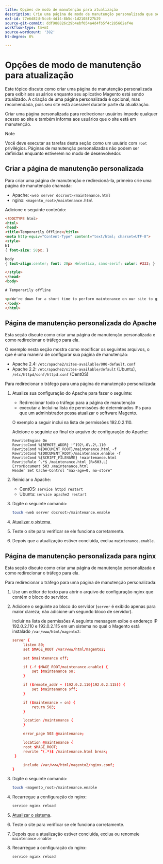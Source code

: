 ```yaml
---
title: Opções de modo de manutenção para atualização
description: Crie uma página de modo de manutenção personalizada que seus clientes verão na loja da Adobe Commerce enquanto você executa uma atualização.
exl-id: 77e6d82d-5cc6-4d14-8b5c-1d2108f27b29
source-git-commit: ddf988826c29b4ebf054a4d4fb5f4c285662ef4e
workflow-type: tm+mt
source-wordcount: '382'
ht-degree: 0%

---
```


# Opções de modo de manutenção para atualização

Este tópico discute como criar uma página de manutenção personalizada para exibir aos usuários enquanto seu aplicativo Magento está sendo atualizado. A criação de uma página personalizada é opcional, mas recomendada, pois seu site está acessível durante parte da atualização.

Criar uma página personalizada para redirecionar usuários impede qualquer acesso ao site e também informa aos usuários que o site está em manutenção.

>[!NOTE]
>
>Você deve executar as tarefas desta seção como um usuário com `root` privilégios. Páginas de manutenção personalizadas não podem ser definidas enquanto estiverem no modo de desenvolvedor.

## Criar a página de manutenção personalizada

Para criar uma página de manutenção e redirecioná-la, primeiro crie uma página de manutenção chamada:

- Apache: `<web server docroot>/maintenance.html`
- nginx: `<magento_root>/maintenance.html`

Adicione o seguinte conteúdo:

```html
<!DOCTYPE html>
<html>
<head>
<title>Temporarily Offline</title>
<meta http-equiv="Content-Type" content="text/html; charset=UTF-8">
<style>
h1
{ font-size: 50px; }

body
{ text-align:center; font: 20px Helvetica, sans-serif; color: #333; }

</style>
</head>
<body>

# Temporarily offline

<p>We're down for a short time to perform maintenance on our site to give you the best possible experience. Check back soon!</p>
</body>
</html>
```

## Página de manutenção personalizada do Apache

Esta seção discute como criar uma página de manutenção personalizada e como redirecionar o tráfego para ela.

O exemplo nesta seção mostra como modificar os seguintes arquivos, o que é uma maneira de configurar sua página de manutenção:

- Apache 2.4: `/etc/apache2/sites-available/000-default.conf`
- Apache 2.2: `/etc/apache2/sites-available/default` (Ubuntu), `/etc/httpd/conf/httpd.conf` (CentOS)

Para redirecionar o tráfego para uma página de manutenção personalizada:

1. Atualize sua configuração do Apache para fazer o seguinte:

   - Redirecionar todo o tráfego para a página de manutenção
   - executar a Inclui na lista de permissões de determinados IPs para que um administrador possa atualizar o software Magento.

   O exemplo a seguir inclui na lista de permissões 192.0.2.110.

   Adicione o seguinte ao final do arquivo de configuração do Apache:

   ```terminal
   RewriteEngine On
   RewriteCond %{REMOTE_ADDR} !^192\.0\.2\.110
   RewriteCond %{DOCUMENT_ROOT}/maintenance.html -f
   RewriteCond %{DOCUMENT_ROOT}/maintenance.enable -f
   RewriteCond %{SCRIPT_FILENAME} !maintenance.html
   RewriteRule ^.*$ /maintenance.html [R=503,L]
   ErrorDocument 503 /maintenance.html
   Header Set Cache-Control "max-age=0, no-store"
   ```

1. Reiniciar o Apache:

   - CentOS: `service httpd restart`
   - Ubuntu: `service apache2 restart`

1. Digite o seguinte comando:

   ```bash
   touch <web server docroot>/maintenance.enable
   ```

1. [Atualizar o sistema](../implementation/perform-upgrade.md).
1. Teste o site para verificar se ele funciona corretamente.
1. Depois que a atualização estiver concluída, exclua `maintenance.enable`.

## Página de manutenção personalizada para nginx

Esta seção discute como criar uma página de manutenção personalizada e como redirecionar o tráfego para ela.

Para redirecionar o tráfego para uma página de manutenção personalizada:

1. Use um editor de texto para abrir o arquivo de configuração nginx que contém o bloco do servidor.
1. Adicione o seguinte ao bloco do servidor (`server` é exibido apenas para maior clareza; não adicione um segundo bloco de servidor).

   Incluir na lista de permissões A seguinte mensagem exibe o endereço IP 192.0.2.110 e 192.0.2.115 em um sistema no qual o Magento está instalado `/var/www/html/magento2`:

   ```conf
   server {
        listen 80;
        set $MAGE_ROOT /var/www/html/magento2;
   
        set $maintenance off;
   
        if (-f $MAGE_ROOT/maintenance.enable) {
            set $maintenance on;
        }
   
        if ($remote_addr ~ (192.0.2.110|192.0.2.115)) {
            set $maintenance off;
        }
   
        if ($maintenance = on) {
            return 503;
        }
   
        location /maintenance {
        }
   
        error_page 503 @maintenance;
   
        location @maintenance {
        root $MAGE_ROOT;
        rewrite ^(.*)$ /maintenance.html break;
    }
   
        include /var/www/html/magento2/nginx.conf;
   }
   ```

1. Digite o seguinte comando:

   ```bash
   touch <magento_root>/maintenance.enable
   ```

1. Recarregue a configuração do nginx:

   ```bash
   service nginx reload
   ```

1. [Atualizar o sistema](../implementation/perform-upgrade.md).
1. Teste o site para verificar se ele funciona corretamente.
1. Depois que a atualização estiver concluída, exclua ou renomeie `maintenance.enable`
1. Recarregue a configuração do nginx:

   ```bash
   service nginx reload
   ```
